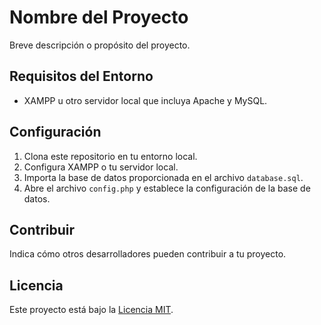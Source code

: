 # Nombre del Proyecto

Breve descripción o propósito del proyecto.

## Requisitos del Entorno

- XAMPP u otro servidor local que incluya Apache y MySQL.

## Configuración

1. Clona este repositorio en tu entorno local.
2. Configura XAMPP o tu servidor local.
3. Importa la base de datos proporcionada en el archivo `database.sql`.
4. Abre el archivo `config.php` y establece la configuración de la base de datos.



## Contribuir

Indica cómo otros desarrolladores pueden contribuir a tu proyecto.

## Licencia

Este proyecto está bajo la [Licencia MIT](LICENSE).

